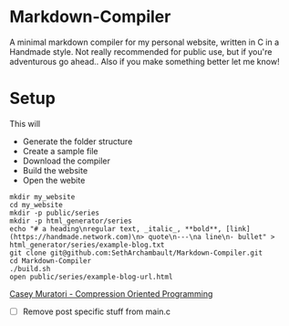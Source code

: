 # Markdown-Compiler
A minimal markdown compiler for my personal website, written in C in a Handmade
style. Not really recommended for public use, but if you're adventurous go
ahead.. Also if you make something better let me know!

# Setup

This will 
- Generate the folder structure
- Create a sample file
- Download the compiler
- Build the website
- Open the webite

```
mkdir my_website
cd my_website
mkdir -p public/series
mkdir -p html_generator/series
echo "# a heading\nregular text, _italic_, **bold**, [link](https://handmade.network.com)\n> quote\n---\na line\n- bullet" > html_generator/series/example-blog.txt
git clone git@github.com:SethArchambault/Markdown-Compiler.git
cd Markdown-Compiler
./build.sh
open public/series/example-blog-url.html
```




[Casey Muratori - Compression Oriented Programming](https://caseymuratori.com/blog_0015)

- [ ] Remove post specific stuff from main.c


